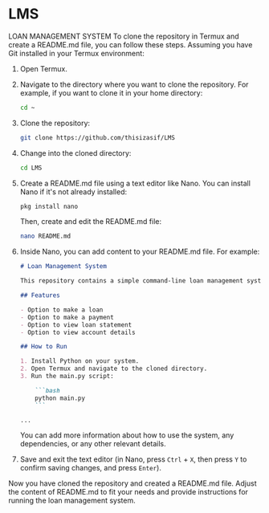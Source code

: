 # LMS
LOAN MANAGEMENT SYSTEM
To clone the repository in Termux and create a README.md file, you can follow these steps. Assuming you have Git installed in your Termux environment:

1. Open Termux.

2. Navigate to the directory where you want to clone the repository. For example, if you want to clone it in your home directory:

    ```bash
    cd ~
    ```

3. Clone the repository:

    ```bash
    git clone https://github.com/thisizasif/LMS
    ```

4. Change into the cloned directory:

    ```bash
    cd LMS
    ```

5. Create a README.md file using a text editor like Nano. You can install Nano if it's not already installed:

    ```bash
    pkg install nano
    ```

    Then, create and edit the README.md file:

    ```bash
    nano README.md
    ```

6. Inside Nano, you can add content to your README.md file. For example:

    ```markdown
    # Loan Management System

    This repository contains a simple command-line loan management system implemented in Python.

    ## Features

    - Option to make a loan
    - Option to make a payment
    - Option to view loan statement
    - Option to view account details

    ## How to Run

    1. Install Python on your system.
    2. Open Termux and navigate to the cloned directory.
    3. Run the main.py script:

        ```bash
        python main.py
        ```

    ...

    ```

    You can add more information about how to use the system, any dependencies, or any other relevant details.

7. Save and exit the text editor (in Nano, press `Ctrl` + `X`, then press `Y` to confirm saving changes, and press `Enter`).

Now you have cloned the repository and created a README.md file. Adjust the content of README.md to fit your needs and provide instructions for running the loan management system.
